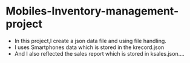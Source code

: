 # Mobiles-Inventory-management-project
* In this project,I create a json data 
  file and using file handling.
* I uses Smartphones data which is 
  stored in the krecord.json
* And I also reflected the sales report which is 
stored in ksales.json....
